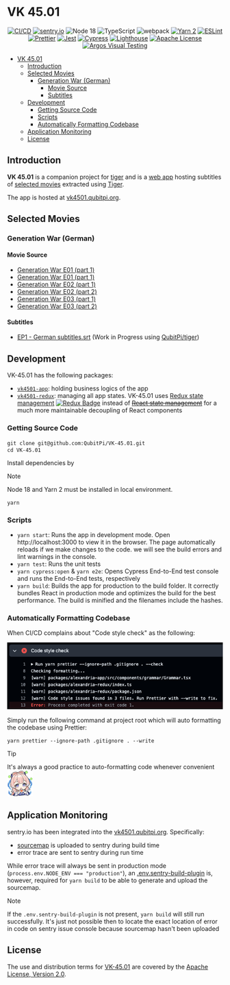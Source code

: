 # VK 45.01

<div align="center">
    <a href="https://github.com/QubitPi/VK-45.01/actions/workflows/ci-cd.yaml"><img src="https://img.shields.io/github/actions/workflow/status/QubitPi/VK-45.01/ci-cd.yaml?branch=master&style=for-the-badge&logo=github&logoColor=white&label=CI/CD" alt="CI/CD"/></a>
    <a href="https://paion-data.sentry.io/issues/?project=4508701862199296"><img src="https://img.shields.io/badge/Application%20Monitoring-362D59.svg?style=for-the-badge&logo=sentry&logoColor=white" alt="sentry.io"/></a>
    <img src="https://img.shields.io/badge/NODE-18-339933?logo=Node.js&logoColor=white&labelColor=66cc33&style=for-the-badge" alt="Node 18"/>
    <img src="https://img.shields.io/badge/TypeScript-3178C6?logo=typescript&logoColor=white&style=for-the-badge" alt="TypeScript"/>
    <img src="https://img.shields.io/badge/webpack-8DD6F9?logo=webpack&logoColor=white&style=for-the-badge" alt="webpack"/>
    <a href="https://yarnpkg.com/"><img src="https://img.shields.io/badge/Yarn%202-2C8EBB?style=for-the-badge&logo=yarn&logoColor=white" alt="Yarn 2"/></a>
    <a href="https://eslint.org/"><img src="https://img.shields.io/badge/ESLint-4B32C3?style=for-the-badge&logo=eslint&logoColor=white" alt="ESLint"/></a>
    <a href="https://prettier.io/"><img src="https://img.shields.io/badge/Prettier-F7B93E?style=for-the-badge&logo=prettier&logoColor=white" alt="Prettier"/></a>
    <a href="https://jest.qubitpi.org/"><img src="https://img.shields.io/badge/Jest%20Unit%20Tests-C21325?style=for-the-badge&logo=jest&logoColor=white" alt="Jest"/></a>
    <a href="https://cypress.qubitpi.org"><img src="https://img.shields.io/badge/Cypress%20E2E-69D3A7?style=for-the-badge&logo=cypress&logoColor=white" alt="Cypress"/></a>
    <a href="https://developer.chrome.com/docs/lighthouse/overview"><img src="https://img.shields.io/badge/Lighthouse-F44B21?style=for-the-badge&logo=lighthouse&logoColor=white" alt="Lighthouse"/></a>
    <a href="https://www.apache.org/licenses/LICENSE-2.0"><img src="https://img.shields.io/badge/Apache%202.0-F25910.svg?style=for-the-badge&logo=Apache&logoColor=white" alt="Apache License"/></a>
    <br/>
    <a href="https://app.argos-ci.com/qubitpi/VK-45.01/reference"><img src="https://argos-ci.com/badge-large.svg" alt="Argos Visual Testing"/></a>
</div>

<!-- TOC -->

- [VK 45.01](#vk-4501)
  - [Introduction](#introduction)
  - [Selected Movies](#selected-movies)
    - [Generation War (German)](#generation-war-german)
      - [Movie Source](#movie-source)
      - [Subtitles](#subtitles)
  - [Development](#development)
    - [Getting Source Code](#getting-source-code)
    - [Scripts](#scripts)
    - [Automatically Formatting Codebase](#automatically-formatting-codebase)
  - [Application Monitoring](#application-monitoring)
  - [License](#license)
  <!-- TOC -->

## Introduction

**VK 45.01** is a companion project for [tiger](https://github.com/QubitPi/tiger) and is a
[web app](https://vk4501.qubitpi.org/) hosting subtitles of [selected movies](#selected-movies) extracted using [Tiger].

The app is hosted at [vk4501.qubitpi.org](https://vk4501.qubitpi.org/).

## Selected Movies

### Generation War (German)

#### Movie Source

- [Generation War E01 (part 1)](https://www.dailymotion.com/video/x6y1zfs)
- [Generation War E01 (part 1)](https://www.dailymotion.com/video/x6y2fdh)
- [Generation War E02 (part 1)](https://www.dailymotion.com/video/x6y64ha)
- [Generation War E02 (part 2)](https://www.dailymotion.com/video/x6y67ir)
- [Generation War E03 (part 1)](https://www.dailymotion.com/video/x6ya2qj)
- [Generation War E03 (part 2)](https://www.dailymotion.com/video/x6ya6yg)

#### Subtitles

- [EP1 - German subtitles.srt](./EP1%20-%20German%20subtitles.srt) (Work in Progress using [QubitPi/tiger][Tiger])

## Development

VK-45.01 has the following packages:

- [`vk4501-app`](packages/vk4501-app): holding business logics of the app
- [`vk4501-redux`](packages/vk4501-redux): managing all app states. VK-45.01 uses
  [Redux state management][Redux]
  [![Redux Badge](https://img.shields.io/badge/Redux-764ABC?logo=redux&logoColor=white&style=flat-square)][Redux]
  instead of ~~[React state management][useState]~~ for a much more maintainable decoupling of React components

### Getting Source Code

```console
git clone git@github.com:QubitPi/VK-45.01.git
cd VK-45.01
```

Install dependencies by

> [!NOTE]
>
> Node 18 and Yarn 2 must be installed in local environment.

```console
yarn
```

### Scripts

- `yarn start`: Runs the app in development mode. Open http://localhost:3000 to view it in the browser. The page automatically reloads
  if we make changes to the code. we will see the build errors and lint warnings in the console.
- `yarn test`: Runs the unit tests
- `yarn cypress:open` & `yarn e2e`: Opens Cypress End-to-End test console and runs the End-to-End tests, respectively
- `yarn build`: Builds the app for production to the build folder. It correctly bundles React in production mode and
  optimizes the build for the best performance. The build is minified and the filenames include the hashes.

### Automatically Formatting Codebase

When CI/CD complains about "Code style check" as the following:

![](./docs/cicd-code-style-check-error-example.png)

Simply run the following command at project root which will auto formatting the codebase using Prettier:

```console
yarn prettier --ignore-path .gitignore . --write
```

> [!TIP]
>
> It's always a good practice to auto-formatting code whenever convenient <img src="https://github.com/QubitPi/QubitPi/blob/master/img/%E5%BF%83%E6%B5%B7.png?raw=true" width="60px" />

## Application Monitoring

sentry.io has been integrated into the [vk4501.qubitpi.org](https://vk4501.qubitpi.org/). Specifically:

- [sourcemap](https://docs.sentry.io/platforms/javascript/legacy-sdk/sourcemaps/) is uploaded to sentry during build time
- error trace are sent to sentry during run time

While error trace will always be sent in production mode (`process.env.NODE_ENV === "production"`), an
[.env.sentry-build-plugin](https://docs.sentry.io/platforms/javascript/sourcemaps/uploading/webpack/) is, however,
required for `yarn build` to be able to generate and upload the sourcemap.

> [!NOTE]
>
> If the `.env.sentry-build-plugin` is not present, `yarn build` will still run successfully. It's just not possible
> then to locate the exact location of error in code on sentry issue console because sourcemap hasn't been uploaded

## License

The use and distribution terms for [VK-45.01]() are covered by the [Apache License, Version 2.0](./LICENSE).

[Redux]: https://react-redux.qubitpi.org/
[Tiger]: https://github.com/QubitPi/tiger
[useState]: https://react.qubitpi.org/reference/react/useState
